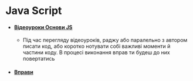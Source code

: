 # Java Script

 - #### [Відеоуроки Основи JS](https://www.youtube.com/watch?v=FrUynyijdSI&list=PLenwk9TUJzJ41x_7o3Z5laAngAuuqfpQW)  
   - Під час перегляду відеоуроків, раджу або паралельно з автором писати код,
   або коротко нотувати собі важливі моменти й частини коду.
   В процесі виконання вправ ти будеш до них повертатись

 - #### [Вправи](https://github.com/Dead-TR/-tch/blob/main/js/plan.md)

